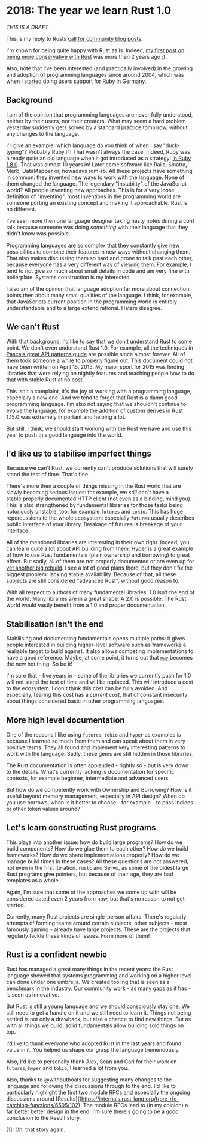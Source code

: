 # 2018: The year we learn Rust 1.0

*THIS IS A DRAFT*

This is my reply to Rusts [call for community blog posts](https://blog.rust-lang.org/2018/01/03/new-years-rust-a-call-for-community-blogposts.html).

I'm known for being quite happy with Rust as is. Indeed, [my first post on being more conservative with Rust](https://users.rust-lang.org/t/please-avoid-the-cookie-jar/2109) was more then 2 years ago ;).

Also, note that I've been interested (and practically involved) in the growing and adoption of programming languages since around 2004, which was when I started doing users support for Ruby in Germany.

## Background

I am of the opinion that programming languages are never fully understood, neither by their users, nor their creators. What may seem a hard problem yesterday suddenly gets solved by a standard practice tomorrow, without any changes to the language.

I'll give an example: which language do you think of when I say "duck-typing"? Probably Ruby.[1] That wasn't always the case. Indeed, Ruby was already quite an old language when it got introduced as a strategy: [in Ruby 1.8.0](https://viewsourcecode.org/why/hacking/rubyOneEightOh.html). That was almost 10 years in! Later came software like Rails, Sinatra, Merb, DataMapper or, nowadays rom-rb. All these projects have something in common: they invented new ways to work with the language. None of them changed the language. The legendary "instabilty" of the JavaScript world? All people inventing new approaches. This is for a very loose definition of "inventing", most inventions in the programming world are someone porting an existing concept and making it approachable. Rust is no different.

I've seen more then one language designer taking hasty notes during a conf talk because someone was doing _something_ with their language that they didn't know was possible.

Programming languages are so complex that they constantly give new possibilities to combine their features in new ways without changing them. That also makes discussing them so hard and prone to talk past each other, because everyone has a very different way of viewing them. For example, I tend to not give so much about small details in code and am very fine with boilerplate. Systems construction is my interested.

I also am of the opinion that language adoption far more about connection points then about many small qualities of the language. I think, for example, that JavaScripts current position in the programming world is entirely understandable and to a large extend rational. Haters disagree.

## We can't Rust

With that background, I'd like to say that we don't understand Rust to some point. We don't even understand Rust 1.0. For example, all the techniques in [Pascals great API patterns guide](https://deterministic.space/elegant-apis-in-rust.html) are possible since almost forever. All of them took someone a while to properly figure out. This document could not have been written on April 15, 2015. My major sport for 2015 was finding libraries that were relying on nightly features and teaching people how to do that with stable Rust at no cost.

This isn't a complaint, it's the joy of working with a programming language, especially a new one. And we tend to forget that Rust is a damn good programming language. I'm also not saying that we shouldn't continue to evolve the language, for example the addition of custom derives in Rust 1.15.0 was extremely important and helping a lot.

But still, I think, we should start working with the Rust we have and use this year to push this good language into the world.

## I'd like us to stabilise imperfect things

Because we can't Rust, we currently can't produce solutions that will surely stand the test of time. That's fine.

There's more then a couple of things missing in the Rust world that are slowly becoming serious issues: for example, we _still_ don't have a stable,properly documented HTTP client (not even as a binding, mind you). This is also strengthened by fundamental libraries for those tasks being notoriously unstable, too: for example `futures` and `tokio`. This has huge repercussions to the whole ecosystem: especially `futures` usually describes public interface of your library. Breakage of futures is breakage of your interface.

All of the mentioned libraries are interesting in their own right. Indeed, you can learn quite a lot about API building from them. Hyper is a great example of how to use Rust fundamentals (plain ownership and borrowing) to great effect. But sadly, all of them are not properly documented or are even up for [yet another big rebuild](https://github.com/aturon/tokio-rfcs/blob/tokio-reform/tokio-reform.md). I see a lot of good plans there, but they don't fix the biggest problem: lacking stable availability. Because of that, all these subjects are still considered "advanced Rust", without good reason to.

With all respect to authors of many fundamental libraries: 1.0 isn't the end of the world. Many libraries are in a great shape. A 2.0 is possible. The Rust world would vastly benefit from a 1.0 and proper documentation.

## Stabilisation isn't the end

Stabilising and documenting fundamentals opens multiple paths: it gives people interested in building higher-level software such as frameworks a realiable target to build against. It also allows competing implementations to have a good reference. Maybe, at some point, it turns out that [`may`](https://docs.rs/may) becomes the new hot thing. So be it!

I'm sure that - five years in - some of the libraries we currently push for 1.0 will not stand the test of time and will be replaced. This will introduce a cost to the ecosystem. I don't think this cost can be fully avoided. And especially, fearing this cost has a _current cost_, that of constant insecurity about things considered basic in other programming languages.

## More high level documentation

One of the reasons I like using `futures`, `tokio` and `hyper` as examples is because I learned so much from them and can speak about them in very positive terms. They all found and implement very interesting patterns to work with the language. Sadly, these gems are still hidden in those libraries.

The Rust documentation is often applauded - rightly so - but is very down to the details. What's currently lacking is documentation for specific contexts, for example beginner, intermediate and advanced users.

But how do we competently work with Ownership and Borrowing? How is it useful beyond memory management, especially in API design? When do you use borrows, when is it better to choose - for example - to pass indices or other token values around?

## Let's learn constructing Rust programs

This plays into another issue: how do build large programs? How do we build components? How do we glue them to each other? How do we build frameworks? How do we share implementations properly? How do we manage build times in these cases? All these questions are not answered, not even in the first iteration. `rustc` and Servo, as some of the oldest large Rust programs give pointers, but because of their age, they are bad templates as a whole.

Again, I'm sure that some of the approaches we come up with will be considered dated even 2 years from now, but that's no reason to not get started.

Currently, many Rust projects are single-person affairs. There's regularly attempts of forming teams around certain subjects, other subjects - most famously gaming - already have large projects. These are the projects that regularly tackle these kinds of issues. Form more of them!

## Rust is a confident newbie

Rust has managed a great many things in the recent years: the Rust language showed that systems programming and working on a higher level can done under one umbrella. We created tooling that is seen as a benchmark in the industry. Our community work - as many gaps as it has - is seen as innovative.

But Rust is still a young language and we should consciously stay one. We still need to get a handle on it and we still need to learn it. Things not being settled is not only a drawback, but also a chance to find new things. But as with all things we build, solid fundamentals allow building sold things on top.

I'd like to thank everyone who adopted Rust in the last years and found value in it. You helped us shape our grasp the language tremendously.

Also, I'd like to personally thank Alex, Sean and Carl for their work on `futures`, `hyper` and `tokio`, I learned a lot from you.

Also, thanks to @withoutboats for suggesting many changes to the language and following the discussions through to the end. I'd like to particularly highlight  the first two [module](https://github.com/rust-lang/rfcs/pull/2108) [RFCs](https://github.com/rust-lang/rfcs/pull/2121) and especially the ongoing discussions around [Results]((https://internals.rust-lang.org/t/pre-rfc-catching-functions/6505/102). The module RFCs lead to (in my opinion) a far better better design in the end, I'm sure there's going to be a good conclusion to the Result story.

[1]: Oh, that story again.
